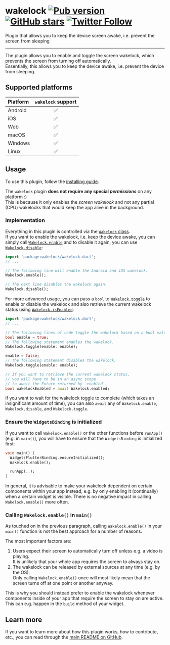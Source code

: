 # wakelock [![Pub version](https://img.shields.io/pub/v/wakelock.svg)](https://pub.dev/packages/wakelock) [![GitHub stars](https://img.shields.io/github/stars/creativecreatorormaybenot/wakelock.svg)](https://github.com/creativecreatorormaybenot/wakelock) [![Twitter Follow](https://img.shields.io/twitter/follow/creativemaybeno?label=Follow&style=social)](https://twitter.com/creativemaybeno)

Plugin that allows you to keep the device screen awake, i.e. prevent the screen from sleeping

---

The plugin allows you to enable and toggle the screen wakelock, which prevents the screen from turning off automatically.  
Essentially, this allows you to keep the device awake, i.e. prevent the device from sleeping.

## Supported platforms

| Platform | `wakelock` support |
| :------- |:------------------:|
| Android  |         ✅          |
| iOS      |         ✅          |
| Web      |         ✅          |
| macOS    |         ✅          |
| Windows  |         ✅          |
| Linux    |         ✅          |

## Usage

To use this plugin, follow the [installing guide](https://pub.dev/packages/wakelock/install).

The `wakelock` plugin **does not require any special _permissions_** on any platform :)  
This is because it only enables the _screen wakelock_ and not any partial (CPU) wakelocks that would keep the app alive in the background.

### Implementation

Everything in this plugin is controlled via the [`Wakelock` class](https://pub.dev/documentation/wakelock/latest/wakelock/Wakelock-class.html).  
If you want to enable the wakelock, i.e. keep the device awake, you can simply call [`Wakelock.enable`](https://pub.dev/documentation/wakelock/latest/wakelock/Wakelock/enable.html)
and to disable it again, you can use [`Wakelock.disable`](https://pub.dev/documentation/wakelock/latest/wakelock/Wakelock/disable.html):

```dart
import 'package:wakelock/wakelock.dart';
// ...

// The following line will enable the Android and iOS wakelock.
Wakelock.enable();

// The next line disables the wakelock again.
Wakelock.disable();
```

For more advanced usage, you can pass a `bool` to [`Wakelock.toggle`](https://pub.dev/documentation/wakelock/latest/wakelock/Wakelock/toggle.html)
to enable or disable the wakelock and also retrieve the current wakelock status using
[`Wakelock.isEnabled`](https://pub.dev/documentation/wakelock/latest/wakelock/Wakelock/isEnabled.html):

```dart
import 'package:wakelock/wakelock.dart';
// ...

// The following lines of code toggle the wakelock based on a bool value.
bool enable = true;
// The following statement enables the wakelock.
Wakelock.toggle(enable: enable);

enable = false;
// The following statement disables the wakelock.
Wakelock.toggle(enable: enable);

// If you want to retrieve the current wakelock status,
// you will have to be in an async scope
// to await the Future returned by `enabled`.
bool wakelockEnabled = await Wakelock.enabled;
```

If you want to wait for the wakelock toggle to complete (which takes an insignificant amount of
time), you can also `await` any of `Wakelock.enable`, `Wakelock.disable`, and `Wakelock.toggle`.

### Ensure the `WidgetsBinding` is initialized

If you want to call `Wakelock.enable()` or the other functions before `runApp()` (e.g. in `main()`),
you will have to ensure that the `WidgetsBinding` is initialized first:

```dart
void main() {
  WidgetsFlutterBinding.ensureInitialized();
  Wakelock.enable();

  runApp(..);
}
```

In general, it is advisable to make your wakelock dependent on certain components within your app
instead, e.g. by only enabling it (continually) when a certain widget is visible.
There is no negative impact in calling `Wakelock.enable()` more often.

### Calling `Wakelock.enable()` in `main()`

As touched on in the previous paragraph, calling `Wakelock.enable()` in your `main()` function is
not the best approach for a number of reasons.

The most important factors are:

1. Users expect their screen to automatically turn off unless e.g. a video is playing.  
   It is unlikely that your whole app requires the screen to always stay on.
2. The wakelock can be released by external sources at any time (e.g. by the OS).  
   Only calling `Wakelock.enable()` once will most likely mean that the screen turns off at one
   point or another anyway.

This is why you should instead prefer to enable the wakelock whenever components inside of your app
that require the screen to stay on are active. This can e.g. happen in the `build` method of your
widget.

## Learn more

If you want to learn more about how this plugin works, how to contribute, etc., you can read through
the [main README on GitHub](https://github.com/creativecreatorormaybenot/wakelock).
